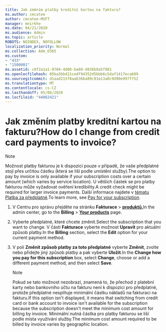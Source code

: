 ```yaml
---
title: Jak změním platby kreditní kartou na fakturu?
ms.author: cmcatee
author: cmcatee-MSFT
manager: mnirkhe
ms.date: 04/21/2020
ms.audience: Admin
ms.topic: article
ROBOTS: NOINDEX, NOFOLLOW
localization_priority: Normal
ms.collection: Adm_O365
ms.custom:
- "433"
- "1500001"
ms.assetid: c8f2a1a1-9704-4d08-ba60-d836b9a5f981
ms.openlocfilehash: 05ba3bb421cedf94352d5bbb6c5daf1417eca609
ms.sourcegitcommit: d1aad215f8aa636ba89c93a13a0c9d90e997f752
ms.translationtype: MT
ms.contentlocale: cs-CZ
ms.lasthandoff: 05/06/2020
ms.locfileid: "44062421"
---
```

# <a name="how-do-i-change-from-credit-card-payments-to-invoice"></a><span data-ttu-id="1fd9e-102">Jak změním platby kreditní kartou na fakturu?</span><span class="sxs-lookup"><span data-stu-id="1fd9e-102">How do I change from credit card payments to invoice?</span></span>

> [!NOTE]
> <span data-ttu-id="1fd9e-103">Možnost platby fakturou je k dispozici pouze v případě, že vaše předplatné stojí přes určitou částku (která se liší podle umístění služby).</span><span class="sxs-lookup"><span data-stu-id="1fd9e-103">The option to pay by invoice is only available if your subscription costs over a certain amount (which varies by service location).</span></span> <span data-ttu-id="1fd9e-104">U větších částek se pro platby fakturou může vyžadovat ověření kredibility.</span><span class="sxs-lookup"><span data-stu-id="1fd9e-104">A credit check might be required for larger invoice payments.</span></span> <span data-ttu-id="1fd9e-105">Další informace najdete v [tématu Platba za předplatné](https://docs.microsoft.com/office365/admin/subscriptions-and-billing/pay-for-your-subscription).</span><span class="sxs-lookup"><span data-stu-id="1fd9e-105">To learn more, see [Pay for your subscription](https://docs.microsoft.com/office365/admin/subscriptions-and-billing/pay-for-your-subscription).</span></span>
  
1. <span data-ttu-id="1fd9e-106">V Centru pro správu přejděte na stránku **Fakturace** \> **[produktů.](https://go.microsoft.com/fwlink/p/?linkid=842054)**</span><span class="sxs-lookup"><span data-stu-id="1fd9e-106">In the admin center, go to the **Billing** \> **[Your products](https://go.microsoft.com/fwlink/p/?linkid=842054)** page.</span></span>

2. <span data-ttu-id="1fd9e-107">Vyberte předplatné, které chcete změnit.</span><span class="sxs-lookup"><span data-stu-id="1fd9e-107">Select the subscription that you want to change.</span></span> <span data-ttu-id="1fd9e-108">V části **Fakturace** vyberte možnost **Upravit** pro aktuální způsob platby.</span><span class="sxs-lookup"><span data-stu-id="1fd9e-108">In the **Billing** section, select the **Edit** option for your current payment method.</span></span>

3. <span data-ttu-id="1fd9e-109">V poli **Změnit způsob platby za toto předplatné** vyberte **Změnit**, zvolte nebo přidejte jiný způsob platby a pak vyberte **Uložit**.</span><span class="sxs-lookup"><span data-stu-id="1fd9e-109">In the **Change how you pay for this subscription** box, select **Change**, choose or add a different payment method, and then select **Save**.</span></span>

   > [!NOTE]
   > <span data-ttu-id="1fd9e-110">Pokud se tato možnost nezobrazí, znamená to, že přechod z platební karty nebo bankovního účtu na fakturu není k dispozici pro předplatné, protože předplatné nesplňuje minimální částku nákladů na fakturaci na fakturu.</span><span class="sxs-lookup"><span data-stu-id="1fd9e-110">If this option isn't displayed, it means that switching from credit card or bank account to invoice isn't available for the subscription because the subscription doesn't meet the minimum cost amount for billing by invoice.</span></span> <span data-ttu-id="1fd9e-111">Minimální nutná částka pro platby fakturou se liší podle místa využívání služby.</span><span class="sxs-lookup"><span data-stu-id="1fd9e-111">The minimum cost amount required to be billed by invoice varies by geographic location.</span></span>
  
